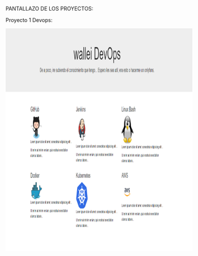 PANTALLAZO DE LOS PROYECTOS:

Proyecto 1 Devops:

<img src="https://raw.githubusercontent.com/wallei/devops-web/main/captura-pagina.png" alt="bebo_web" width="900" height="600">